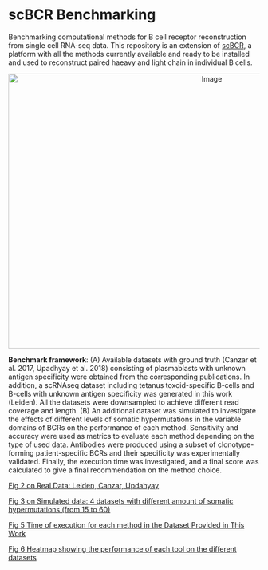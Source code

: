 # scBCR Benchmarking
Benchmarking computational methods for B cell receptor reconstruction from single cell RNA-seq data. This repository is an extension of [scBCR](https://gitlab.com/tAndreani/scBCR), a platform with all the methods currently available and ready to be installed and used to reconstruct paired haeavy and light chain in individual B cells.  

<p align="center">
<img src="https://user-images.githubusercontent.com/6462162/150326571-4ac5952c-b291-4a5d-9e9a-1a35110b51da.PNG" alt="Image" width="800" height="550" style="display: block; margin: 0 auto" />
  
**Benchmark framework**: (A) Available datasets with ground truth (Canzar et al. 2017, 
Upadhyay et al. 2018) consisting of plasmablasts with unknown antigen specificity were obtained from the corresponding publications. In addition, a scRNAseq dataset including tetanus toxoid-specific B-cells and B-cells with unknown antigen specificity was generated in this work (Leiden). All the datasets were downsampled to achieve different read coverage and length. (B) An additional dataset was simulated to investigate the effects of different levels of somatic hypermutations in the variable domains 
of BCRs on the performance of each method. Sensitivity and accuracy were used as metrics to evaluate each method depending on the type of used data. Antibodies were produced using a subset of clonotype-forming patient-specific BCRs and their specificity was experimentally validated. Finally, the execution time was investigated, and a final score was calculated to give a final recommendation on the method choice.  


[Fig 2 on Real Data: Leiden, Canzar, Updahyay](https://github.com/tAndreani/scBCR/blob/main/Scripts/Plot_Sensitivity.r)

[Fig 3 on Simulated data: 4 datasets with different amount of somatic hypermutations (from 15 to 60)](https://github.com/tAndreani/scBCR/blob/main/Scripts/PLOT_accuracy_SHMs.r)

[Fig 5 Time of execution for each method in the Dataset Provided in This Work](https://github.com/tAndreani/scBCR/blob/main/Scripts/Plot_Time.r)

[Fig 6 Heatmap showing the performance of each tool on the different datasets](https://github.com/tAndreani/scBCR/blob/main/Scripts/HeatMap_All_Tools_Evaluation.r)


